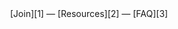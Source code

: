 <center>
[Join][1] &mdash;
[Resources][2] &mdash;
[FAQ][3]
</center>

[1]: https://discord.gg/9zT7NHP
[2]: resources
[3]: faq
